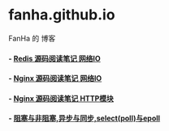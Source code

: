 # fanha.github.io
FanHa 的 博客

#### - [Redis 源码阅读笔记 网络IO](https://fanha.github.io/Redis%E7%BD%91%E7%BB%9CIO)
#### - [Nginx 源码阅读笔记 网络IO](https://fanha.github.io/nginx%E7%BD%91%E7%BB%9CIO)
#### - [Nginx 源码阅读笔记 HTTP模块](https://fanha.github.io/Nginx%20HTTP%E6%A8%A1%E5%9D%97)
#### - [阻塞与非阻塞,异步与同步,select(poll)与epoll](https://fanha.github.io/%E9%98%BB%E5%A1%9E%E4%B8%8E%E9%9D%9E%E9%98%BB%E5%A1%9E,%E5%BC%82%E6%AD%A5%E4%B8%8E%E5%90%8C%E6%AD%A5,select(poll)%E4%B8%8Eepoll)

